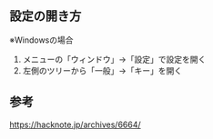 ## 設定の開き方
※Windowsの場合  
1. メニューの「ウィンドウ」→「設定」で設定を開く
2. 左側のツリーから「一般」→「キー」を開く

## 参考
https://hacknote.jp/archives/6664/
